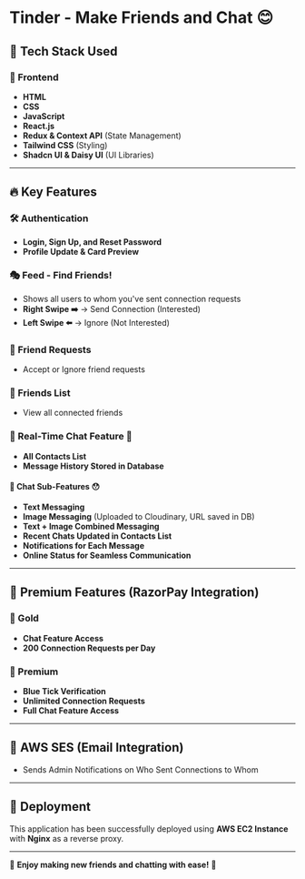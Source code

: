 # Tinder - Make Friends and Chat 😊

## 🚀 Tech Stack Used

### 🌟 Frontend
- **HTML**
- **CSS**
- **JavaScript**
- **React.js**
- **Redux & Context API** (State Management)
- **Tailwind CSS** (Styling)
- **Shadcn UI & Daisy UI** (UI Libraries)

---

## 🔥 Key Features

### 🛠️ Authentication
- **Login, Sign Up, and Reset Password**
- **Profile Update & Card Preview**

### 🎭 Feed - Find Friends!
- Shows all users to whom you've sent connection requests
- **Right Swipe ➡️** → Send Connection (Interested)
- **Left Swipe ⬅️** → Ignore (Not Interested)

### 🤝 Friend Requests
- Accept or Ignore friend requests

### 👫 Friends List
- View all connected friends

### 💬 Real-Time Chat Feature 🙌
- **All Contacts List**
- **Message History Stored in Database**

#### 📩 Chat Sub-Features 😯
- **Text Messaging**
- **Image Messaging** (Uploaded to Cloudinary, URL saved in DB)
- **Text + Image Combined Messaging**
- **Recent Chats Updated in Contacts List**
- **Notifications for Each Message**
- **Online Status for Seamless Communication**

---

## 💎 Premium Features (RazorPay Integration)
### 🥇 Gold
- **Chat Feature Access**
- **200 Connection Requests per Day**

### 🔹 Premium
- **Blue Tick Verification**
- **Unlimited Connection Requests**
- **Full Chat Feature Access**

---

## 📧 AWS SES (Email Integration)
- Sends Admin Notifications on Who Sent Connections to Whom

---

## 🚀 Deployment
This application has been successfully deployed using **AWS EC2 Instance** with **Nginx** as a reverse proxy.

---

📌 **Enjoy making new friends and chatting with ease!** 🎉
